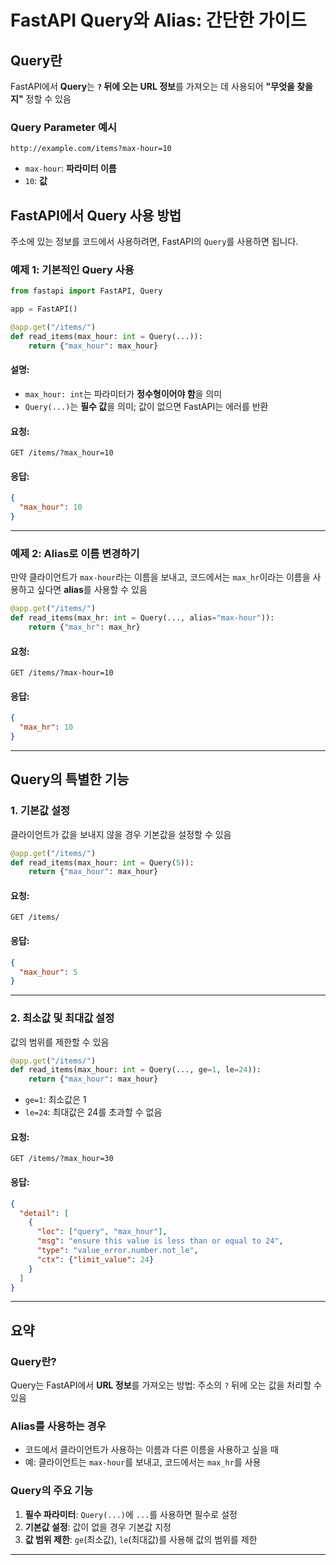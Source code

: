 # FastAPI Query와 Alias: 간단한 가이드

## Query란

FastAPI에서 **Query**는 **`?` 뒤에 오는 URL 정보**를 가져오는 데 사용되어 **"무엇을 찾을지"** 정할 수 있음

### Query Parameter 예시

```
http://example.com/items?max-hour=10
```
- `max-hour`: **파라미터 이름**
- `10`: **값**

## FastAPI에서 Query 사용 방법

주소에 있는 정보를 코드에서 사용하려면, FastAPI의 `Query`를 사용하면 됩니다.

### 예제 1: 기본적인 Query 사용

```python
from fastapi import FastAPI, Query

app = FastAPI()

@app.get("/items/")
def read_items(max_hour: int = Query(...)):
    return {"max_hour": max_hour}
```

#### 설명:
- `max_hour: int`는 파라미터가 **정수형이어야 함**을 의미
- `Query(...)`는 **필수 값**을 의미; 값이 없으면 FastAPI는 에러를 반환

#### 요청:
```
GET /items/?max_hour=10
```
#### 응답:
```json
{
  "max_hour": 10
}
```

---

### 예제 2: Alias로 이름 변경하기

만약 클라이언트가 `max-hour`라는 이름을 보내고, 코드에서는 `max_hr`이라는 이름을 사용하고 싶다면 **alias**를 사용할 수 있음

```python
@app.get("/items/")
def read_items(max_hr: int = Query(..., alias="max-hour")):
    return {"max_hr": max_hr}
```

#### 요청:
```
GET /items/?max-hour=10
```
#### 응답:
```json
{
  "max_hr": 10
}
```

---

## Query의 특별한 기능

### 1. 기본값 설정
클라이언트가 값을 보내지 않을 경우 기본값을 설정할 수 있음

```python
@app.get("/items/")
def read_items(max_hour: int = Query(5)):
    return {"max_hour": max_hour}
```

#### 요청:
```
GET /items/
```
#### 응답:
```json
{
  "max_hour": 5
}
```

---

### 2. 최소값 및 최대값 설정
값의 범위를 제한할 수 있음

```python
@app.get("/items/")
def read_items(max_hour: int = Query(..., ge=1, le=24)):
    return {"max_hour": max_hour}
```

- `ge=1`: 최소값은 1
- `le=24`: 최대값은 24를 초과할 수 없음

#### 요청:
```
GET /items/?max_hour=30
```
#### 응답:
```json
{
  "detail": [
    {
      "loc": ["query", "max_hour"],
      "msg": "ensure this value is less than or equal to 24",
      "type": "value_error.number.not_le",
      "ctx": {"limit_value": 24}
    }
  ]
}
```

---

## 요약

### Query란?
Query는 FastAPI에서 **URL 정보**를 가져오는 방법: 주소의 `?` 뒤에 오는 값을 처리할 수 있음

### Alias를 사용하는 경우
- 코드에서 클라이언트가 사용하는 이름과 다른 이름을 사용하고 싶을 때
- 예: 클라이언트는 `max-hour`를 보내고, 코드에서는 `max_hr`를 사용

### Query의 주요 기능
1. **필수 파라미터**: `Query(...)`에 `...`를 사용하면 필수로 설정
2. **기본값 설정**: 값이 없을 경우 기본값 지정
3. **값 범위 제한**: `ge`(최소값), `le`(최대값)를 사용해 값의 범위를 제한

---
